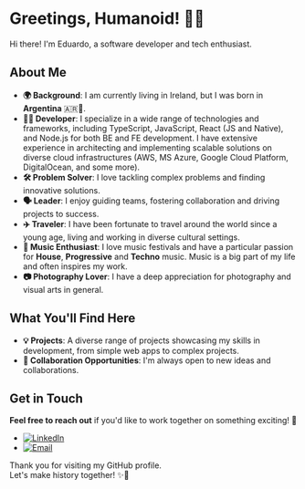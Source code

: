 # Greetings, Humanoid! 👋🤖

Hi there! I'm Eduardo, a software developer and tech enthusiast.  

## About Me

- **🌍 Background**: I am currently living in Ireland, but I was born in **Argentina** 🇦🇷🧉.
- **👨‍💻 Developer**: I specialize in a wide range of technologies and frameworks, including TypeScript, JavaScript, React (JS and Native), and Node.js for both BE and FE development. I have extensive experience in architecting and implementing scalable solutions on diverse cloud infrastructures (AWS, MS Azure, Google Cloud Platform, DigitalOcean, and some more).
- **🛠️ Problem Solver**: I love tackling complex problems and finding innovative solutions.
- **🗣 Leader**: I enjoy guiding teams, fostering collaboration and driving projects to success.
- **✈️ Traveler**: I have been fortunate to travel around the world since a young age, living and working in diverse cultural settings.
- **🎵 Music Enthusiast**: I love music festivals and have a particular passion for **House**, **Progressive** and **Techno** music. Music is a big part of my life and often inspires my work.
- **📷 Photography Lover**: I have a deep appreciation for photography and visual arts in general.


## What You'll Find Here

- **💡 Projects**: A diverse range of projects showcasing my skills in development, from simple web apps to complex projects.
- **🤝 Collaboration Opportunities**: I'm always open to new ideas and collaborations.


## Get in Touch
**Feel free to reach out** if you'd like to work together on something exciting! 🦾

- [![LinkedIn](https://img.shields.io/badge/LinkedIn-Connect-blue?logo=linkedin)](https://www.linkedin.com/in/eduardobruno/)
- [![Email](https://img.shields.io/badge/Email-eduardo.luis.bruno@gmail.com-blue)](mailto:eduardo.luis.bruno@gmail.com)


Thank you for visiting my GitHub profile.  
Let's make history together! ✨🚀

